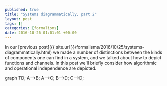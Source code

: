 ```yaml
---
published: true
title: "Systems diagrammatically, part 2"
layout: post
tags: []
categories: [formalisms]
date: 2016-10-26 01:01:01 +00:00
---
```

In our [previous post]({{ site.url }}/formalisms/2016/10/25/systems-diagrammatically.html) we made a number of distinctions between the kinds of components one can find in a system, and we talked about how to depict functions and channels. In this post we'll briefly consider how algorithmic and operational independence are depicted.

<div class="mermaid">
graph TD;
    A-->B;
    A-->C;
    B-->D;
    C-->D;
</div>

